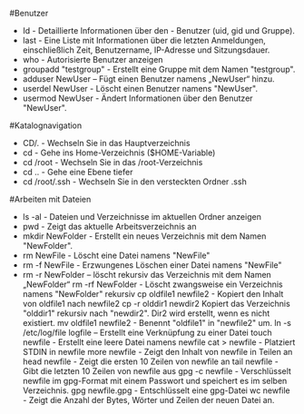 #Benutzer
- Id - Detaillierte Informationen über den - Benutzer (uid, gid und Gruppe).
- last - Eine Liste mit Informationen über die letzten Anmeldungen, einschließlich Zeit, Benutzername, IP-Adresse und Sitzungsdauer.
- who - Autorisierte Benutzer anzeigen
- groupadd "testgroup" - Erstellt eine Gruppe mit dem Namen "testgroup".
- adduser NewUser – Fügt einen Benutzer namens „NewUser“ hinzu.
- userdel NewUser - Löscht einen Benutzer namens "NewUser".
- usermod NewUser - Ändert Informationen über den Benutzer "NewUser".

#Katalognavigation
- CD/. - Wechseln Sie in das Hauptverzeichnis
- cd - Gehe ins Home-Verzeichnis ($HOME-Variable)
- cd /root - Wechseln Sie in das /root-Verzeichnis
- cd .. - Gehe eine Ebene tiefer
- cd /root/.ssh - Wechseln Sie in den versteckten Ordner .ssh

#Arbeiten mit Dateien
- ls -al - Dateien und Verzeichnisse im aktuellen Ordner anzeigen
- pwd - Zeigt das aktuelle Arbeitsverzeichnis an
- mkdir NewFolder - Erstellt ein neues Verzeichnis mit dem Namen "NewFolder".
- rm NewFile - Löscht eine Datei namens "NewFile"
- rm -f NewFile - Erzwungenes Löschen einer Datei namens "NewFile"
- rm -r NewFolder – löscht rekursiv das Verzeichnis mit dem Namen „NewFolder“
rm -rf NewFolder - Löscht zwangsweise ein Verzeichnis namens "NewFolder" rekursiv
cp oldfile1 newfile2 - Kopiert den Inhalt von oldfile1 nach newfile2
cp -r olddir1 newdir2 Kopiert das Verzeichnis "olddir1" rekursiv nach "newdir2". Dir2 wird erstellt, wenn es nicht existiert.
mv oldfile1 newfile2 - Benennt "oldfile1" in "newfile2" um.
ln -s /etc/log/file logfile – Erstellt eine Verknüpfung zu einer Datei
touch newfile - Erstellt eine leere Datei namens newfile
cat > newfile - Platziert STDIN in newfile
more newfile - Zeigt den Inhalt von newfile in Teilen an
head newfile - Zeigt die ersten 10 Zeilen von newfile an
tail newfile - Gibt die letzten 10 Zeilen von newfile aus
gpg -c newfile - Verschlüsselt newfile im gpg-Format mit einem Passwort und speichert es im selben Verzeichnis.
gpg newfile.gpg - Entschlüsselt eine gpg-Datei
wc newfile - Zeigt die Anzahl der Bytes, Wörter und Zeilen der neuen Datei an.